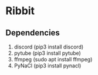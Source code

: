 # Ribbit

## Dependencies
1. discord (pip3 install discord)
2. pytube (pip3 install pytube)
3. ffmpeg (sudo apt install ffmpeg)
4. PyNaCl (pip3 install pynacl)
